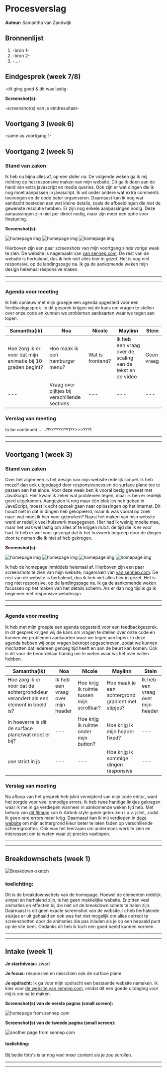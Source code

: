 # Procesverslag
**Auteur:** Samantha van Zandwijk


## Bronnenlijst
1. -bron 1-
2. -bron 2-
3. -...-



## Eindgesprek (week 7/8)

-dit ging goed & dit was lastig-

**Screenshot(s):**

-screenshot(s) van je eindresultaat-



## Voortgang 3 (week 6)

-same as voortgang 1-



## Voortgang 2 (week 5)

### Stand van zaken

Ik heb nu bijna alles af, op een slider na. De volgende weken ga ik mij richting op het responsive maken van mijn website. Dit ga ik doen aan de hand van extra javascript en media queries. Ook zijn er wat dingen die ik nog moet aanpassen in javascript. Ik wil onder andere wat extra comments toevoegen en de code beter organiseren. Daarnaast kan ik nog wat aandacht besteden aan wat kleine details, zoals de afbeeldingen die niet de gewenste resolutie hebben. Er zijn nog enkele aanpassingen nodig. Deze aanpassingen zijn niet per direct nodig, maar zijn meer een optie voor finetuning. 

**Screenshot(s):**

![homepage img](./images/markdown5.PNG?raw=true)
![homepage img](./images/markdown6.PNG?raw=true)
![homepage img](./images/markdown7.PNG?raw=true)

Hierboven zijn een paar screenshots van mijn voortgang sinds vorige week te zien. De website is nagemaakt van [van sennep.com](https://www.sennep.com/). De rest van de website is herhalend, dus ik heb niet alles hier in gezet. Het is nog niet responsive, op de landingspage na. Ik ga de aankomende weken mijn design helemaal responsive maken.

___
___

### Agenda voor meeting

Ik heb opnieuw met mijn groepje een agenda opgesteld voor een feedbackgesprek. In dit gesprek krijgen wij de kans om vragen te stellen over onze code en kunnen we problemen aankaarten waar we tegen aan lopen. 

| Samantha(ik)                                                                       | Noa                | Nicole       | Maylinn          | Stein         |
| ---                                                                                | ---                | ---          | ---              | ---           |
| Hoe zorg ik er voor dat mijn animatie bij 10 graden begint? | Hoe maak ik een hamburger menu? |Wat is frontend?  | Ik heb een vraag over de scaling van de tekst en de video              | Geen vraag|
| ---                                                                                | Vraag over pijltjes bij verschillende sections               | ---          | ---              | ---           |

            


### Verslag van meeting

to be continued.......?!????????!1??>>>???1 


___
___

## Voortgang 1 (week 3)

### Stand van zaken

Over het algemeen is het design van mijn website redelijk simpel. Ik heb mezelf dan ook uitgedaagd door responsiveness en de surface plane toe te passen aan het einde. Voor deze week ben ik vooral bezig geweest met JavaScript. Hier kwam ik zeker wat problemen tegen, maar ik ben er redelijk goed uitgekomen. Aangezien ik nog maar één blok les heb gehad in JavaScript, moest ik echt opzoek gaan naar oplossingen op het internet. Dit houdt niet in dat in dingen heb gekopieërd, maar ik was vooral op zoek naar: wat moet ik hier voor gebruiken?
Naast het maken van mijn website werd er redelijk veel huiswerk meegegeven. Hier had ik weinig moeite mee, maar het was wel lastig om alles af te krijgen m.b.t. de tijd die ik er voor had. Ik heb er wel voor gezorgd dat ik het huiswerk begreep door de dingen door te nemen die ik niet af heb gekregen.

**Screenshot(s):**

![homepage img](./images/markdown1.PNG?raw=true)
![homepage img](./images/markdown2.PNG?raw=true)
![homepage img](./images/markdown3.PNG?raw=true)
![homepage img](./images/markdown4.PNG?raw=true)

Ik heb de homepage inmiddels helemaal af. Hierboven zijn een paar screenshots te zien van mijn website, nagemaakt van [van sennep.com](https://www.sennep.com/). De rest van de website is herhalend, dus ik heb niet alles hier in gezet. Het is nog niet responsive, op de landingspage na. Ik ga de aankomende weken focussen op het maken van het details scherm. Als er dan nog tijd is ga ik beginnen met responsive webdesign. 

___
___

### Agenda voor meeting

Ik heb met mijn groepje een agenda opgesteld voor een feedbackgesprek. In dit gesprek krijgen wij de kans om vragen te stellen over onze code en kunnen we problemen aankaarten waar we tegen aan lopen. In deze agenda hebben wij onze vragen beknopt opgeschreven, zodat we kunnen inschatten dat iedereen genoeg tijd heeft en aan de beurt kan komen. Ook is dit voor de beoordelaar handig om te weten waar wij het over willen hebben.

| Samantha(ik)                                                                       | Noa                | Nicole       | Maylinn          | Stein         |
| ---                                                                                | ---                | ---          | ---              | ---           |
| Hoe zorg ik er voor dat de achtergrondkleur verandert als een element in beeld is? | Ik heb een vraag over mijn header |Hoe krijg ik ruimte tussen mijn scrollbar?  | Hoe maak je een achtergrond gradient met stipjes?              | Ik heb een vraag over mijn header|
| In hoeverre is dit de surface plane/wat moet er bij?                               | ---                |Hoe krijg ik ruimte onder mijn button?      | Hoe krijg ik mijn header fixed?                 | ---            |
| use strict in js                                                                               | ---                | ---          | Hoe krijg ik sommige dingen responsive  | ---           |


### Verslag van meeting

Na afloop van het gesprek heb jslint verwijderd van mijn code editor, want het zorgde voor veel onnodige errors. Ik heb twee handige linkjes gekregen waar ik me in ga verdiepen wanneer in aankomende weken tijd heb. Met behulp van [dit filmpje](https://www.youtube.com/watch?v=SydnKbGc7W8&t=494s) kan ik Airbnb style guide gebruiken i.p.v. jslint, zodat ik geen rare errors meer krijg. Daarnaast kan ik mij verdiepen in [deze website](https://www.javascripttutorial.net/dom/css/check-if-an-element-is-visible-in-the-viewport/) om mijn achtergrond kleur beter te laten faden op verschillende schermgroottes. Ook was het leerzaam om andermans werk te zien en interessant om te weten waar zij precies vastlopen. 


___
___
## **Breakdownschets (week 1)**

![Breakdown-sketch](./images/breakdownschets.svg)

### toelichting:
Dit is de breakdownschets van de homepage. Hoewel de elementen redelijk simpel en herhalend zijn, is het geen makkelijke website. Er zitten veel animaties en effecten bij die niet uit de breakdown schets te halen zijn. Daarnaast is dit geen exacte screenshot van de website. Ik heb herhalende stukjes er uit gehaald en ook was het niet mogelijk om alles correct te screenshotten door de animaties die pas inladen als je op een bepaald punt op de site bent. Ondanks dit heb ik toch een goed beeld kunnen vormen.


___
___
## **Intake (week 1)**

**Je startniveau:** zwart

**Je focus:** responsive en misschien ook de surface plane

**Je opdracht:**  Ik ga voor mijn opdracht een bestaande website namaken. Ik kies voor [de website van sennep.com](https://www.sennep.com/), omdat dit een goede uitdaging voor mij is om na te maken. 

**Screenshot(s) van de eerste pagina (small screen):**

![homepage from sennep.com](./images/sennephomescreen.PNG?raw=true)

**Screenshot(s) van de tweede pagina (small screen):**

![another page from sennep.com](./images/sennep.PNG?raw=true)

#### toelichting: 
Bij beide foto's is er nog veel meer content als je zou scrollen. 

___
___

